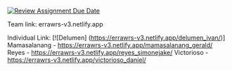 [![Review Assignment Due Date](https://classroom.github.com/assets/deadline-readme-button-22041afd0340ce965d47ae6ef1cefeee28c7c493a6346c4f15d667ab976d596c.svg)](https://classroom.github.com/a/B-noJ82j)

Team link:
errawrs-v3.netlify.app

Individual Link:
[![Delumen] (https://errawrs-v3.netlify.app/delumen_ivan/)]
Mamasalanang - https://errawrs-v3.netlify.app/mamasalanang_gerald/
Reyes - https://errawrs-v3.netlify.app/reyes_simonejake/
Victorioso - https://errawrs-v3.netlify.app/victorioso_daniel/